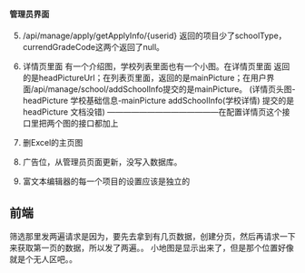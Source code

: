 #### 管理员界面
5. /api/manage/apply/getApplyInfo/{userid} 返回的项目少了schoolType，currendGradeCode这两个返回了null。

8. 详情页里面 有一个介绍图，学校列表里面也有一个小图。在详情页里面 返回的是headPictureUrl；在列表页里面，返回的是mainPicture；在用户界面/api/manage/school/addSchoolInfo提交的是mainPicture。
 (详情页头图-headPicture 学校基础信息-mainPicture addSchoolInfo(学校详情) 提交的是headPicture 文档没错)
——————————————在配置详情页这个接口里把两个图的接口都加上


6. 删Excel的主页图

7.  广告位，从管理员页面更新，没写入数据库。

8. 富文本编辑器的每一个项目的设置应该是独立的

## 前端
筛选那里发两遍请求是因为，要先去拿到有几页数据，创建分页，然后再请求一下来获取第一页的数据，所以发了两遍。。
小地图是显示出来了，但是那个位置好像就是个无人区吧。。